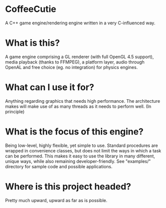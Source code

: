 # CoffeeCutie
A C++ game engine/rendering engine written in a very C-influenced way.

# What is this?
A game engine comprising a GL renderer (with full OpenGL 4.5 support), media playback (thanks to FFMPEG), a platform layer, audio through OpenAL and free choice (eg. no integration) for physics engines.

# What can I use it for?
Anything regarding graphics that needs high performance. The architecture makes will make use of as many threads as it needs to perform well. (In principle)

# What is the focus of this engine?
Being low-level, highly flexible, yet simple to use. Standard procedures are wrapped in convenience classes, but does not limit the ways in which a task can be performed. This makes it easy to use the library in many different, unique ways, while also remaining developer-friendly. See "examples/" directory for sample code and possible applications.

# Where is this project headed?
Pretty much upward, upward as far as is possible.
